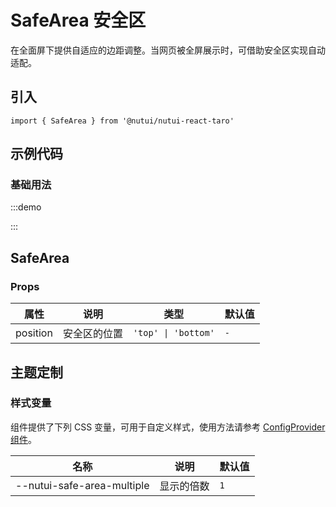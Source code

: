 # SafeArea 安全区

在全面屏下提供自适应的边距调整。当网页被全屏展示时，可借助安全区实现自动适配。

## 引入

```tsx
import { SafeArea } from '@nutui/nutui-react-taro'
```

## 示例代码

### 基础用法

:::demo

<CodeBlock src='taro/demo1.tsx'></CodeBlock>

:::

## SafeArea

### Props

| 属性 | 说明 | 类型 | 默认值 |
| --- | --- | --- | --- |
| position | 安全区的位置 | `'top' \| 'bottom'` | `-` |

## 主题定制

### 样式变量

组件提供了下列 CSS 变量，可用于自定义样式，使用方法请参考 [ConfigProvider 组件](#/zh-CN/component/configprovider)。

| 名称 | 说明 | 默认值 |
| --- | --- | --- |
| \--nutui-safe-area-multiple | 显示的倍数 | `1` |
